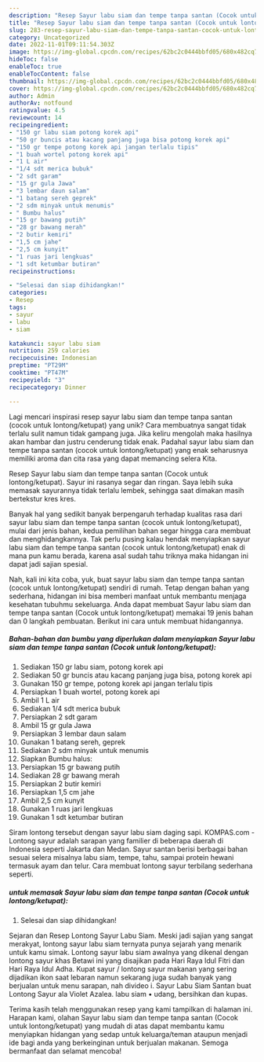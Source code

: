 ```yaml
---
description: "Resep Sayur labu siam dan tempe tanpa santan (Cocok untuk lontong/ketupat) yang Bisa Manjain Lidah"
title: "Resep Sayur labu siam dan tempe tanpa santan (Cocok untuk lontong/ketupat) yang Bisa Manjain Lidah"
slug: 283-resep-sayur-labu-siam-dan-tempe-tanpa-santan-cocok-untuk-lontong-ketupat-yang-bisa-manjain-lidah
category: Uncategorized
date: 2022-11-01T09:11:54.303Z
image: https://img-global.cpcdn.com/recipes/62bc2c0444bbfd05/680x482cq70/sayur-labu-siam-dan-tempe-tanpa-santan-cocok-untuk-lontongketupat-foto-resep-utama.jpg
hideToc: false
enableToc: true
enableTocContent: false
thumbnail: https://img-global.cpcdn.com/recipes/62bc2c0444bbfd05/680x482cq70/sayur-labu-siam-dan-tempe-tanpa-santan-cocok-untuk-lontongketupat-foto-resep-utama.jpg
cover: https://img-global.cpcdn.com/recipes/62bc2c0444bbfd05/680x482cq70/sayur-labu-siam-dan-tempe-tanpa-santan-cocok-untuk-lontongketupat-foto-resep-utama.jpg
author: Admin
authorAv: notfound
ratingvalue: 4.5
reviewcount: 14
recipeingredient:
- "150 gr labu siam potong korek api"
- "50 gr buncis atau kacang panjang juga bisa potong korek api"
- "150 gr tempe potong korek api jangan terlalu tipis"
- "1 buah wortel potong korek api"
- "1 L air"
- "1/4 sdt merica bubuk"
- "2 sdt garam"
- "15 gr gula Jawa"
- "3 lembar daun salam"
- "1 batang sereh geprek"
- "2 sdm minyak untuk menumis"
- " Bumbu halus"
- "15 gr bawang putih"
- "28 gr bawang merah"
- "2 butir kemiri"
- "1,5 cm jahe"
- "2,5 cm kunyit"
- "1 ruas jari lengkuas"
- "1 sdt ketumbar butiran"
recipeinstructions:

- "Selesai dan siap dihidangkan!"
categories:
- Resep
tags:
- sayur
- labu
- siam

katakunci: sayur labu siam 
nutrition: 259 calories
recipecuisine: Indonesian
preptime: "PT29M"
cooktime: "PT47M"
recipeyield: "3"
recipecategory: Dinner

---
```





Lagi mencari inspirasi resep sayur labu siam dan tempe tanpa santan (cocok untuk lontong/ketupat) yang unik? Cara membuatnya sangat tidak terlalu sulit namun tidak gampang juga. Jika keliru mengolah maka hasilnya akan hambar dan justru cenderung tidak enak. Padahal sayur labu siam dan tempe tanpa santan (cocok untuk lontong/ketupat) yang enak seharusnya memiliki aroma dan cita rasa yang dapat memancing selera Kita.





Resep Sayur labu siam dan tempe tanpa santan (Cocok untuk lontong/ketupat). Sayur ini rasanya segar dan ringan. Saya lebih suka memasak sayurannya tidak terlalu lembek, sehingga saat dimakan masih bertekstur kres kres.

Banyak hal yang sedikit banyak berpengaruh terhadap kualitas rasa dari sayur labu siam dan tempe tanpa santan (cocok untuk lontong/ketupat), mulai dari jenis bahan, kedua pemilihan bahan segar hingga cara membuat dan menghidangkannya. Tak perlu pusing kalau hendak menyiapkan sayur labu siam dan tempe tanpa santan (cocok untuk lontong/ketupat) enak di mana pun kamu berada, karena asal sudah tahu triknya maka hidangan ini dapat jadi sajian spesial.






Nah, kali ini kita coba, yuk, buat sayur labu siam dan tempe tanpa santan (cocok untuk lontong/ketupat) sendiri di rumah. Tetap dengan bahan yang sederhana, hidangan ini bisa memberi manfaat untuk membantu menjaga kesehatan tubuhmu sekeluarga. Anda dapat membuat Sayur labu siam dan tempe tanpa santan (Cocok untuk lontong/ketupat) memakai 19 jenis bahan dan 0 langkah pembuatan. Berikut ini cara untuk membuat hidangannya.

<!--inarticleads1-->

##### Bahan-bahan dan bumbu yang diperlukan dalam menyiapkan Sayur labu siam dan tempe tanpa santan (Cocok untuk lontong/ketupat):

1. Sediakan 150 gr labu siam, potong korek api
1. Sediakan 50 gr buncis atau kacang panjang juga bisa, potong korek api
1. Gunakan 150 gr tempe, potong korek api jangan terlalu tipis
1. Persiapkan 1 buah wortel, potong korek api
1. Ambil 1 L air
1. Sediakan 1/4 sdt merica bubuk
1. Persiapkan 2 sdt garam
1. Ambil 15 gr gula Jawa
1. Persiapkan 3 lembar daun salam
1. Gunakan 1 batang sereh, geprek
1. Sediakan 2 sdm minyak untuk menumis
1. Siapkan  Bumbu halus:
1. Persiapkan 15 gr bawang putih
1. Sediakan 28 gr bawang merah
1. Persiapkan 2 butir kemiri
1. Persiapkan 1,5 cm jahe
1. Ambil 2,5 cm kunyit
1. Gunakan 1 ruas jari lengkuas
1. Gunakan 1 sdt ketumbar butiran


Siram lontong tersebut dengan sayur labu siam daging sapi. KOMPAS.com - Lontong sayur adalah sarapan yang familier di beberapa daerah di Indonesia seperti Jakarta dan Medan. Sayur santan berisi berbagai bahan sesuai selera misalnya labu siam, tempe, tahu, sampai protein hewani termasuk ayam dan telur. Cara membuat lontong sayur terbilang sederhana seperti. 

<!--inarticleads2-->

#####  untuk memasak Sayur labu siam dan tempe tanpa santan (Cocok untuk lontong/ketupat):


1. Selesai dan siap dihidangkan!

Sejaran dan Resep Lontong Sayur Labu Siam. Meski jadi sajian yang sangat merakyat, lontong sayur labu siam ternyata punya sejarah yang menarik untuk kamu simak. Lontong sayur labu siam awalnya yang dikenal dengan lontong sayur khas Betawi ini yang disajikan pada Hari Raya Idul Fitri dan Hari Raya Idul Adha. Kupat sayur / lontong sayur makanan yang sering dijadikan ikon saat lebaran namun sekarang juga sudah banyak yang berjualan untuk menu sarapan, nah divideo i. Sayur Labu Siam Santan buat Lontong Sayur ala Violet Azalea. labu siam • udang, bersihkan dan kupas. 

Terima kasih telah menggunakan resep yang kami tampilkan di halaman ini. Harapan kami, olahan Sayur labu siam dan tempe tanpa santan (Cocok untuk lontong/ketupat) yang mudah di atas dapat membantu kamu menyiapkan hidangan yang sedap untuk keluarga/teman ataupun menjadi ide bagi anda yang berkeinginan untuk berjualan makanan. Semoga bermanfaat dan selamat mencoba!
